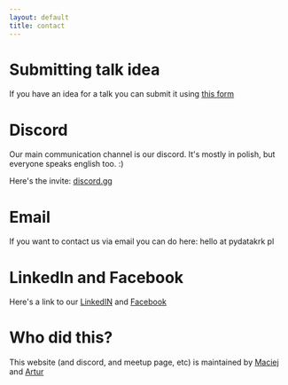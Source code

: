 ```yaml
---
layout: default
title: contact
---
```

# Submitting talk idea 

If you have an idea for a talk you can submit it using [this form](https://forms.gle/XymTtLhkxMdgmWV38)

# Discord

Our main communication channel is our discord. It's mostly in polish, but everyone speaks english too. :)

Here's the invite:  [discord.gg](https://discord.gg/dJNHTNg)


# Email

If you want to contact us via email you can do here: hello at pydatakrk pl


# LinkedIn and Facebook

Here's a link to our [LinkedIN](https://www.linkedin.com/company/pydata-krak%C3%B3w) and [Facebook](https://www.facebook.com/pydatakrakow)

# Who did this?

This website (and discord, and meetup page, etc) is maintained by [Maciej](https://github.com/mmajewsk) and [Artur](https://github.com/artcz)
